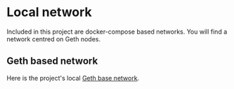 # Local network

Included in this project are docker-compose based networks. You will find a network centred on Geth nodes.

## Geth based network

Here is the project's local [Geth base network](../deployments/gethnet.yaml).